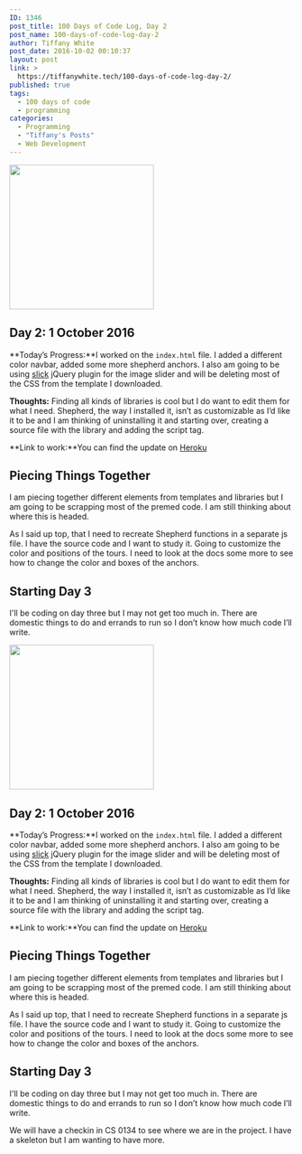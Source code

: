 ```yaml
---
ID: 1346
post_title: 100 Days of Code Log, Day 2
post_name: 100-days-of-code-log-day-2
author: Tiffany White
post_date: 2016-10-02 00:10:37
layout: post
link: >
  https://tiffanywhite.tech/100-days-of-code-log-day-2/
published: true
tags:
  - 100 days of code
  - programming
categories:
  - Programming
  - "Tiffany's Posts"
  - Web Development
---
```



<img src="https://helloburgh.me/wp-content/uploads/2016/10/code-optimization-xxl.png" alt="" width="256" height="256" class="aligncenter size-full wp-image-1345" />

## Day 2: 1 October 2016

**Today’s Progress:**I worked on the `index.html` file. I added a different color navbar, added some more shepherd anchors. I also am going to be using [slick](http://kenwheeler.github.io/slick/) jQuery plugin for the image slider and will be deleting most of the CSS from the template I downloaded.

**Thoughts:** Finding all kinds of libraries is cool but I do want to edit them for what I need. Shepherd, the way I installed it, isn’t as customizable as I’d like it to be and I am thinking of uninstalling it and starting over, creating a source file with the library and adding the script tag.

**Link to work:**You can find the update on [Heroku](https://thelenscap.herokuapp.com/#)

## Piecing Things Together

I am piecing together different elements from templates and libraries but I am going to be scrapping most of the premed code. I am still thinking about where this is headed.

As  I said up top, that I need to recreate Shepherd functions in a separate js file. I have the source code and I want to study it. Going to customize the color and positions of the tours. I need to look at the docs some more to see how to change the color and boxes of the anchors.

## Starting Day 3

I'll be coding on day three but I may not get too much in. There are domestic things to do and errands to run so I don’t know how much code I’ll write. 




<img src="https://helloburgh.me/wp-content/uploads/2016/10/code-optimization-xxl.png" alt="" width="256" height="256" class="aligncenter size-full wp-image-1345" />

## Day 2: 1 October 2016

**Today’s Progress:**I worked on the `index.html` file. I added a different color navbar, added some more shepherd anchors. I also am going to be using [slick](http://kenwheeler.github.io/slick/) jQuery plugin for the image slider and will be deleting most of the CSS from the template I downloaded.

**Thoughts:** Finding all kinds of libraries is cool but I do want to edit them for what I need. Shepherd, the way I installed it, isn’t as customizable as I’d like it to be and I am thinking of uninstalling it and starting over, creating a source file with the library and adding the script tag.

**Link to work:**You can find the update on [Heroku](https://thelenscap.herokuapp.com/#)

## Piecing Things Together

I am piecing together different elements from templates and libraries but I am going to be scrapping most of the premed code. I am still thinking about where this is headed.

As  I said up top, that I need to recreate Shepherd functions in a separate js file. I have the source code and I want to study it. Going to customize the color and positions of the tours. I need to look at the docs some more to see how to change the color and boxes of the anchors.

## Starting Day 3

I'll be coding on day three but I may not get too much in. There are domestic things to do and errands to run so I don’t know how much code I’ll write. 





We will have a checkin in CS 0134 to see where we are in the project. I have a skeleton but I am wanting to have more.